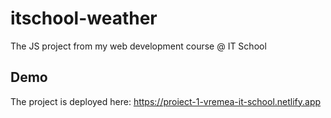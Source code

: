 # itschool-weather
The JS project from my web development course @ IT School

## Demo
The project is deployed here: https://proiect-1-vremea-it-school.netlify.app
